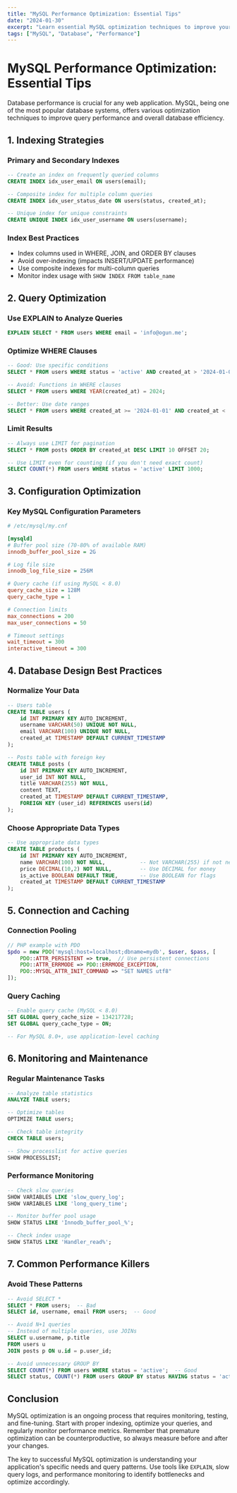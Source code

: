 ```yaml
---
title: "MySQL Performance Optimization: Essential Tips"
date: "2024-01-30"
excerpt: "Learn essential MySQL optimization techniques to improve your database performance and query execution speed."
tags: ["MySQL", "Database", "Performance"]
---
```


# MySQL Performance Optimization: Essential Tips

Database performance is crucial for any web application. MySQL, being one of the most popular database systems, offers various optimization techniques to improve query performance and overall database efficiency.

## 1. Indexing Strategies

### Primary and Secondary Indexes

```sql
-- Create an index on frequently queried columns
CREATE INDEX idx_user_email ON users(email);

-- Composite index for multiple column queries
CREATE INDEX idx_user_status_date ON users(status, created_at);

-- Unique index for unique constraints
CREATE UNIQUE INDEX idx_user_username ON users(username);
```

### Index Best Practices

- Index columns used in WHERE, JOIN, and ORDER BY clauses
- Avoid over-indexing (impacts INSERT/UPDATE performance)
- Use composite indexes for multi-column queries
- Monitor index usage with `SHOW INDEX FROM table_name`

## 2. Query Optimization

### Use EXPLAIN to Analyze Queries

```sql
EXPLAIN SELECT * FROM users WHERE email = 'info@ogun.me';
```

### Optimize WHERE Clauses

```sql
-- Good: Use specific conditions
SELECT * FROM users WHERE status = 'active' AND created_at > '2024-01-01';

-- Avoid: Functions in WHERE clauses
SELECT * FROM users WHERE YEAR(created_at) = 2024;

-- Better: Use date ranges
SELECT * FROM users WHERE created_at >= '2024-01-01' AND created_at < '2025-01-01';
```

### Limit Results

```sql
-- Always use LIMIT for pagination
SELECT * FROM posts ORDER BY created_at DESC LIMIT 10 OFFSET 20;

-- Use LIMIT even for counting (if you don't need exact count)
SELECT COUNT(*) FROM users WHERE status = 'active' LIMIT 1000;
```

## 3. Configuration Optimization

### Key MySQL Configuration Parameters

```ini
# /etc/mysql/my.cnf

[mysqld]
# Buffer pool size (70-80% of available RAM)
innodb_buffer_pool_size = 2G

# Log file size
innodb_log_file_size = 256M

# Query cache (if using MySQL < 8.0)
query_cache_size = 128M
query_cache_type = 1

# Connection limits
max_connections = 200
max_user_connections = 50

# Timeout settings
wait_timeout = 300
interactive_timeout = 300
```

## 4. Database Design Best Practices

### Normalize Your Data

```sql
-- Users table
CREATE TABLE users (
    id INT PRIMARY KEY AUTO_INCREMENT,
    username VARCHAR(50) UNIQUE NOT NULL,
    email VARCHAR(100) UNIQUE NOT NULL,
    created_at TIMESTAMP DEFAULT CURRENT_TIMESTAMP
);

-- Posts table with foreign key
CREATE TABLE posts (
    id INT PRIMARY KEY AUTO_INCREMENT,
    user_id INT NOT NULL,
    title VARCHAR(255) NOT NULL,
    content TEXT,
    created_at TIMESTAMP DEFAULT CURRENT_TIMESTAMP,
    FOREIGN KEY (user_id) REFERENCES users(id)
);
```

### Choose Appropriate Data Types

```sql
-- Use appropriate data types
CREATE TABLE products (
    id INT PRIMARY KEY AUTO_INCREMENT,
    name VARCHAR(100) NOT NULL,           -- Not VARCHAR(255) if not needed
    price DECIMAL(10,2) NOT NULL,         -- Use DECIMAL for money
    is_active BOOLEAN DEFAULT TRUE,       -- Use BOOLEAN for flags
    created_at TIMESTAMP DEFAULT CURRENT_TIMESTAMP
);
```

## 5. Connection and Caching

### Connection Pooling

```php
// PHP example with PDO
$pdo = new PDO('mysql:host=localhost;dbname=mydb', $user, $pass, [
    PDO::ATTR_PERSISTENT => true,  // Use persistent connections
    PDO::ATTR_ERRMODE => PDO::ERRMODE_EXCEPTION,
    PDO::MYSQL_ATTR_INIT_COMMAND => "SET NAMES utf8"
]);
```

### Query Caching

```sql
-- Enable query cache (MySQL < 8.0)
SET GLOBAL query_cache_size = 134217728;
SET GLOBAL query_cache_type = ON;

-- For MySQL 8.0+, use application-level caching
```

## 6. Monitoring and Maintenance

### Regular Maintenance Tasks

```sql
-- Analyze table statistics
ANALYZE TABLE users;

-- Optimize tables
OPTIMIZE TABLE users;

-- Check table integrity
CHECK TABLE users;

-- Show processlist for active queries
SHOW PROCESSLIST;
```

### Performance Monitoring

```sql
-- Check slow queries
SHOW VARIABLES LIKE 'slow_query_log';
SHOW VARIABLES LIKE 'long_query_time';

-- Monitor buffer pool usage
SHOW STATUS LIKE 'Innodb_buffer_pool_%';

-- Check index usage
SHOW STATUS LIKE 'Handler_read%';
```

## 7. Common Performance Killers

### Avoid These Patterns

```sql
-- Avoid SELECT *
SELECT * FROM users;  -- Bad
SELECT id, username, email FROM users;  -- Good

-- Avoid N+1 queries
-- Instead of multiple queries, use JOINs
SELECT u.username, p.title 
FROM users u 
JOIN posts p ON u.id = p.user_id;

-- Avoid unnecessary GROUP BY
SELECT COUNT(*) FROM users WHERE status = 'active';  -- Good
SELECT status, COUNT(*) FROM users GROUP BY status HAVING status = 'active';  -- Unnecessary
```

## Conclusion

MySQL optimization is an ongoing process that requires monitoring, testing, and fine-tuning. Start with proper indexing, optimize your queries, and regularly monitor performance metrics. Remember that premature optimization can be counterproductive, so always measure before and after your changes.

The key to successful MySQL optimization is understanding your application's specific needs and query patterns. Use tools like `EXPLAIN`, slow query logs, and performance monitoring to identify bottlenecks and optimize accordingly.